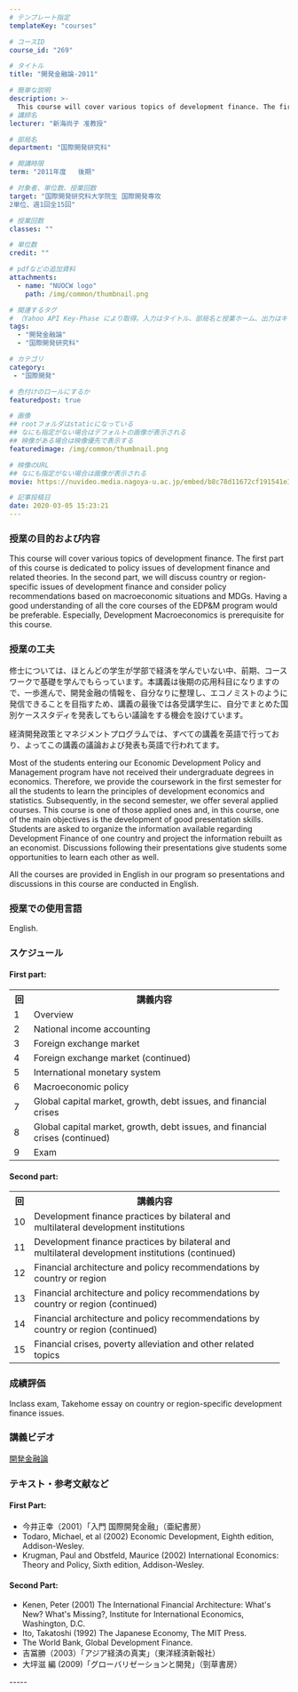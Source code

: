 ```yaml
---
# テンプレート指定
templateKey: "courses"

# コースID
course_id: "269"

# タイトル
title: "開発金融論-2011"

# 簡単な説明
description: >-
  This course will cover various topics of development finance. The first part of this course is dedicated to policy issues of development finance and related theories. In the second part, we will discu ....
# 講師名
lecturer: "新海尚子 准教授"

# 部局名
department: "国際開発研究科"

# 開講時限
term: "2011年度	後期"

# 対象者、単位数、授業回数
target: "国際開発研究科大学院生 国際開発専攻
2単位、週1回全15回"

# 授業回数
classes: ""

# 単位数
credit: ""

# pdfなどの追加資料
attachments:
  - name: "NUOCW logo" 
    path: /img/common/thumbnail.png

# 関連するタグ
# （Yahoo API Key-Phase により取得。入力はタイトル、部局名と授業ホーム、出力はキーフレーズ（tags））
tags:
  - "開発金融論"
  - "国際開発研究科"

# カテゴリ
category:
 - "国際開発"

# 色付けのロールにするか
featuredpost: true

# 画像
## rootフォルダはstaticになっている
## なにも指定がない場合はデフォルトの画像が表示される
## 映像がある場合は映像優先で表示する
featuredimage: /img/common/thumbnail.png

# 映像のURL
## なにも指定がない場合は画像が表示される
movie: https://nuvideo.media.nagoya-u.ac.jp/embed/b8c78d11672cf191541e3fc60f96df30fa3eb4a6

# 記事投稿日
date: 2020-03-05 15:23:21
---
```


### 授業の目的および内容

This course will cover various topics of development finance. The first part of this course is dedicated to policy issues of development finance and related theories. In the second part, we will discuss country or region-specific issues of development finance and consider policy recommendations based on macroeconomic situations and MDGs. Having a good understanding of all the core courses of the EDP&M program would be preferable. Especially, Development Macroeconomics is prerequisite for this course.


### 授業の工夫

修士については、ほとんどの学生が学部で経済を学んでいない中、前期、コースワークで基礎を学んでもらっています。本講義は後期の応用科目になりますので、一歩進んで、開発金融の情報を、自分なりに整理し、エコノミストのように発信できることを目指すため、講義の最後では各受講学生に、自分でまとめた国別ケーススタディを発表してもらい議論をする機会を設けています。

経済開発政策とマネジメントプログラムでは、すべての講義を英語で行っており、よってこの講義の議論および発表も英語で行われてます。

Most of the students entering our Economic Development Policy and Management program have not received their undergraduate degrees in economics. Therefore, we provide the coursework in the first semester for all the students to learn the principles of development economics and statistics. Subsequently, in the second semester, we offer several applied courses. This course is one of those applied ones and, in this course, one of the main objectives is the development of good presentation skills. Students are asked to organize the information available regarding Development Finance of one country and project the information rebuilt as an economist. Discussions following their presentations give students some opportunities to learn each other as well.

All the courses are provided in English in our program so presentations and discussions in this course are conducted in English.







### 授業での使用言語

English.


<h3>スケジュール</h3>
<h4>First part:</h4>
<table class="basic" width="455">
<tr>
<th width="20" class="center">回</th>
<th width="435" class="center">講義内容</th>
</tr>
<tr>
<td width="20" class="center">1</td>
<td width="435">Overview</td>
</tr>
<tr>
<td width="20" class="center">2</td>
<td width="435">National income accounting</td>
</tr>
<tr>
<td width="20" class="center">3</td>
<td width="435">Foreign exchange market</td>
</tr>
<tr>
<td width="20" class="center">4</td>
<td width="435">Foreign exchange market (continued)</td>
</tr>
<tr>
<td width="20" class="center">5</td>
<td width="435">International monetary system</td>
</tr>
<tr>
<td width="20" class="center">6</td>
<td width="435">Macroeconomic policy</td>
</tr>
<tr>
<td width="20" class="center">7</td>
<td width="435">Global capital market, growth, debt issues, and financial crises</td>
</tr>
<tr>
<td width="20" class="center">8</td>
<td width="435">Global capital market, growth, debt issues, and financial crises (continued)</td>
</tr>
<tr>
<td width="20" class="center">9</td>
<td width="435">Exam</td>
</tr>
</table>

<h4>Second part:</h4>
<table class="basic" width="455">
<tr>
<th width="20" class="center">回</th>
<th width="435" class="center">講義内容</th>
</tr>
<tr>
<td width="20" class="center">10</td>
<td width="435">Development finance practices by bilateral and multilateral development institutions</td>
</tr>
<tr>
<td width="20" class="center">11</td>
<td width="435">Development finance practices by bilateral and multilateral development institutions (continued)</td>
</tr>
<tr>
<td width="20" class="center">12</td>
<td width="435">Financial architecture and policy recommendations by country or region</td>
</tr>
<tr>
<td width="20" class="center">13</td>
<td width="435">Financial architecture and policy recommendations by country or region (continued)</td>
</tr>
<tr>
<td width="20" class="center">14</td>
<td width="435">Financial architecture and policy recommendations by country or region (continued)</td>
</tr>
<tr>
<td width="20" class="center">15</td>
<td width="435">Financial crises, poverty alleviation and other related topics</td>
</tr>
</table>








### 成績評価

Inclass exam, Takehome essay on country or region-specific development finance issues.


<h3>講義ビデオ</h3>
<p>
<a href="https://nuvideo.media.nagoya-u.ac.jp/embed/15b5e1c49cb581e9879e97f0f8c3e15ae7cabee1" target="blank">開発金融論</a>
</p>

<h3>テキスト・参考文献など</h3>	
<h4>First Part:</h4>
<ul>
<li>今井正幸（2001）「入門 国際開発金融」（亜紀書房）
<li>Todaro, Michael, et al (2002) Economic Development, Eighth edition, Addison-Wesley.
<li>Krugman, Paul and Obstfeld, Maurice (2002) International Economics: Theory and Policy, Sixth edition, Addison-Wesley.
</ul>
<h4>Second Part:</h4>
<ul>
<li>Kenen, Peter (2001) The International Financial Architecture: What's New? What's Missing?, Institute for International Economics, Washington, D.C.
<li>Ito, Takatoshi (1992) The Japanese Economy, The MIT Press.
<li>The World Bank, Global Development Finance.
<li>吉冨勝（2003）「アジア経済の真実」（東洋経済新報社）
<li>大坪滋 編 (2009)「グローバリゼーションと開発」（剄草書房）
</ul>
-----